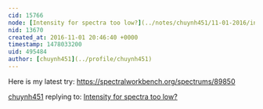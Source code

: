 ```yaml
---
cid: 15766
node: [Intensity for spectra too low?](../notes/chuynh451/11-01-2016/intensity-for-spectra-too-low)
nid: 13670
created_at: 2016-11-01 20:46:40 +0000
timestamp: 1478033200
uid: 495484
author: [chuynh451](../profile/chuynh451)
---
```


Here is my latest try: https://spectralworkbench.org/spectrums/89850

[chuynh451](../profile/chuynh451) replying to: [Intensity for spectra too low?](../notes/chuynh451/11-01-2016/intensity-for-spectra-too-low)

